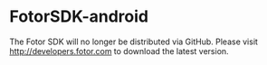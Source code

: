 FotorSDK-android
================
The Fotor SDK will no longer be distributed via GitHub. Please visit http://developers.fotor.com to download the latest version.
